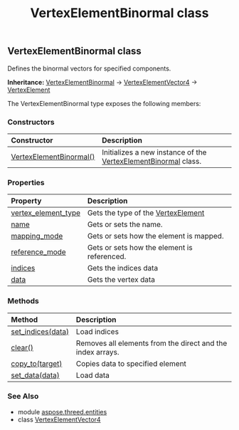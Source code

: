 ﻿---
title: VertexElementBinormal class
second_title: Aspose.3D for Python via .NET API References
description: 
type: docs
weight: 410
url: /python-net/aspose.threed.entities/vertexelementbinormal/
is_root: false
---

## VertexElementBinormal class

Defines the binormal vectors for specified components.



**Inheritance:** [VertexElementBinormal](/3d/python-net/aspose.threed.entities/vertexelementbinormal) → 
[VertexElementVector4](/3d/python-net/aspose.threed.entities/vertexelementvector4) → 
[VertexElement](/3d/python-net/aspose.threed.entities/vertexelement)



The VertexElementBinormal type exposes the following members:

### Constructors
| Constructor | Description |
| :- | :- |
| [VertexElementBinormal()](/3d/python-net/aspose.threed.entities/vertexelementbinormal/__init__/#) | Initializes a new instance of the [VertexElementBinormal](/3d/python-net/aspose.threed.entities/vertexelementbinormal) class. |


### Properties
| Property | Description |
| :- | :- |
| [vertex_element_type](/3d/python-net/aspose.threed.entities/vertexelementbinormal/vertex_element_type) | Gets the type of the [VertexElement](/3d/python-net/aspose.threed.entities/vertexelement) |
| [name](/3d/python-net/aspose.threed.entities/vertexelementbinormal/name) | Gets or sets the name. |
| [mapping_mode](/3d/python-net/aspose.threed.entities/vertexelementbinormal/mapping_mode) | Gets or sets how the element is mapped. |
| [reference_mode](/3d/python-net/aspose.threed.entities/vertexelementbinormal/reference_mode) | Gets or sets how the element is referenced. |
| [indices](/3d/python-net/aspose.threed.entities/vertexelementbinormal/indices) | Gets the indices data |
| [data](/3d/python-net/aspose.threed.entities/vertexelementbinormal/data) | Gets the vertex data |


### Methods
| Method | Description |
| :- | :- |
| [set_indices(data)](/3d/python-net/aspose.threed.entities/vertexelementbinormal/set_indices/#list) | Load indices |
| [clear()](/3d/python-net/aspose.threed.entities/vertexelementbinormal/clear/#) | Removes all elements from the direct and the index arrays. |
| [copy_to(target)](/3d/python-net/aspose.threed.entities/vertexelementbinormal/copy_to/#VertexElementVector4) | Copies data to specified element |
| [set_data(data)](/3d/python-net/aspose.threed.entities/vertexelementbinormal/set_data/#list) | Load data |


### See Also

* module [aspose.threed.entities](../)
* class [VertexElementVector4](/3d/python-net/aspose.threed.entities/vertexelementvector4)
